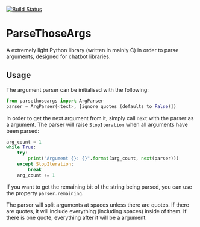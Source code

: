 [![Build Status](https://travis-ci.com/JakeMakesStuff/ParseThoseArgs.svg?branch=master)](https://travis-ci.com/JakeMakesStuff/ParseThoseArgs)

# ParseThoseArgs
A extremely light Python library (written in mainly C) in order to parse arguments, designed for chatbot libraries.

## Usage
The argument parser can be initialised with the following:
```python
from parsethoseargs import ArgParser
parser = ArgParser(<text>, [ignore_quotes (defaults to False)])
```

In order to get the next argument from it, simply call `next` with the parser as a argument. The parser will raise `StopIteration` when all arguments have been parsed:
```python
arg_count = 1
while True:
    try:
        print("Argument {}: {}".format(arg_count, next(parser)))
    except StopIteration:
        break
    arg_count += 1
```

If you want to get the remaining bit of the string being parsed, you can use the property `parser.remaining`.

The parser will split arguments at spaces unless there are quotes. If there are quotes, it will include everything (including spaces) inside of them. If there is one quote, everything after it will be a argument.
